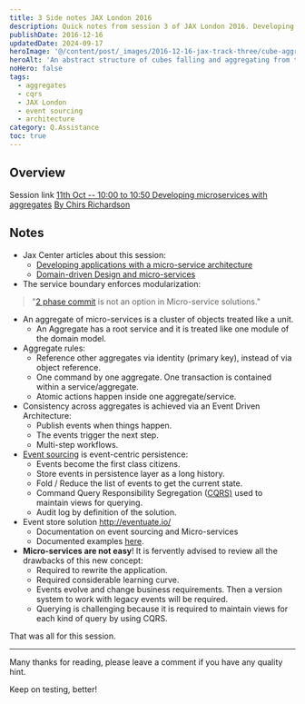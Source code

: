 ```yaml
---
title: 3 Side notes JAX London 2016
description: Quick notes from session 3 of JAX London 2016. Developing microservices with aggregates, talk preseneted by Chirs Richardson.
publishDate: 2016-12-16
updatedDate: 2024-09-17
heroImage: '@/content/post/_images/2016-12-16-jax-track-three/cube-aggregates.jpg'
heroAlt: 'An abstract structure of cubes falling and aggregating from the top into a squared column.'
noHero: false
tags:
  - aggregates
  - cqrs
  - JAX London
  - event sourcing
  - architecture
category: Q.Assistance
toc: true
---
```


## Overview

Session link [11th Oct -- 10:00 to 10:50  Developing microservices with aggregates](https://jaxlondon.com/session/developing-microservices-with-aggregates/) [By Chirs Richardson](http://chrisrichardson.net/about.html)

## Notes

-   Jax Center articles about this session:
    -   [Developing applications with a micro-service architecture](https://jaxenter.com/developing-applications-with-a-micro-service-architecture-116926.html)
    -   [Domain-driven Design and micro-services](https://jaxenter.com/domain-driven-design-and-microservices-116672.html)
-   The service boundary enforces modularization:

> "[2 phase commit](https://en.wikipedia.org/wiki/Two-phase_commit_protocol) is not an option in Micro-service solutions."

-   An aggregate of micro-services is a cluster of objects treated like a unit.
    -   An Aggregate has a root service and it is treated like one module of the domain model.
-   Aggregate rules:
    -   Reference other aggregates via identity (primary key), instead of via object reference.
    -   One command by one aggregate. One transaction is contained within a service/aggregate.
    -   Atomic actions happen inside one aggregate/service.
-   Consistency across aggregates is achieved via an Event Driven Architecture:
    -   Publish events when things happen.
    -   The events trigger the next step.
    -   Multi-step workflows.
-   [Event sourcing](http://martinfowler.com/eaaDev/EventSourcing.html) is event-centric persistence:
    -   Events become the first class citizens.
    -   Store events in persistence layer as a long history.
    -   Fold / Reduce the list of events to get the current state.
    -   Command Query Responsibility Segregation ([CQRS)](http://martinfowler.com/bliki/CQRS.html) used to maintain views for querying.
    -   Audit log by definition of the solution.
-   Event store solution <http://eventuate.io/>
    -   Documentation on event sourcing and Micro-services
    -   Documented examples [here](http://eventuate.io/exampleapps.html).
-   **Micro-services are not easy**! It is fervently advised to review all the drawbacks of this new concept:
    -   Required to rewrite the application.
    -   Required considerable learning curve.
    -   Events evolve and change business requirements. Then a version system to work with legacy events will be required.
    -   Querying is challenging because it is required to maintain views for each kind of query by using CQRS.

That was all for this session. 

------
Many thanks for reading, please leave a comment if you have any quality hint.

Keep on testing, better!
